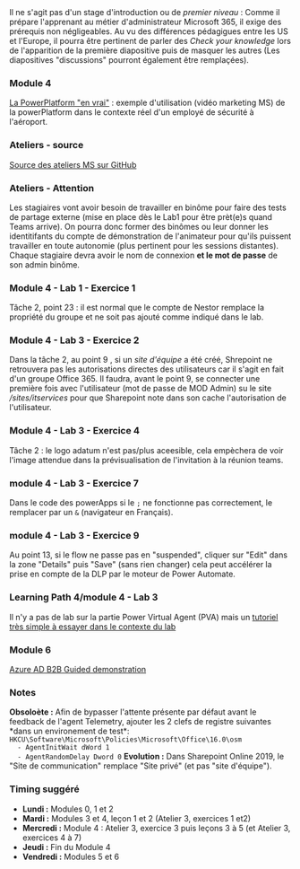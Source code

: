 ﻿<!DOCTYPE html>
<html>
<head>
<script src="apts.js" type="text/javascript"></script>
</head>
<body onload="aptsLoad();">
<div id="conseils">
  Il ne s'agit pas d'un stage d'introduction ou de <i>premier niveau</i> : Comme il prépare l'apprenant au métier d'administrateur Microsoft 365, il exige des prérequis non négligeables.
  Au vu des différences pédagigues entre les US et l'Europe, il pourra être pertinent de parler des <i>Check your knowledge</i> lors de l'apparition de la première diapositive puis de masquer les autres (Les diapositives "discussions" pourront également être remplaçées).
  <h3>Module 4</h3>
  <a href="https://youtu.be/tBc9ophAYCc" target="_blank">La PowerPlatform "en vrai"</a> : exemple d'utilisation (vidéo marketing MS) de la powerPlatform dans le contexte réel d'un employé de sécurité à l'aéroport.  
  <h3>Ateliers - source</h3>
  <a href="https://github.com/MicrosoftLearning/MS-100T00-Microsoft-365-Identity-and-Services/tree/master/Instructions/Labs" target="_blank">Source des ateliers MS sur GitHub</a>  
  <h3>Ateliers - Attention</h3>
  Les stagiaires vont avoir besoin de travailler en binôme pour faire des tests de partage externe (mise en place dès le Lab1 pour être prèt(e)s quand Teams arrive).
  On pourra donc former des binômes ou leur donner les identitifants du compte de démonstration de l'animateur pour qu'ils puissent travailler en toute autonomie (plus pertinent pour les sessions distantes).
  Chaque stagiaire devra avoir le nom de connexion <b>et le mot de passe</b> de son admin binôme.
  <h3>Module 4 - Lab 1 - Exercice 1</h3>
  Tâche 2, point 23 : il est normal que le compte de Nestor remplace la propriété du groupe et ne soit pas ajouté comme indiqué dans le lab.  
  <h3>Module 4 - Lab 3 - Exercice 2</h3>
  Dans la tâche 2, au point 9 , si un <i>site d'équipe</i> a été créé, Shrepoint ne retrouvera pas les autorisations directes des utilisateurs car il s'agit en fait d'un groupe Office 365.
  Il faudra, avant le point 9, se connecter une première fois avec l'utilisateur (mot de passe de MOD Admin) su le site <i>/sites/itservices</i> pour que Sharepoint note dans son cache l'autorisation de l'utilisateur.
  <h3>Module 4 - Lab 3 - Exercice 4</h3>
  Tâche 2 : le logo adatum n'est pas/plus aceesible, cela empèchera de voir l'image attendue dans la prévisualisation de l'invitation à la réunion teams.
  <h3>module 4 - Lab 3 - Exercice 7</h3>
  Dans le code des powerApps si le <code>;</code> ne fonctionne pas correctement, le remplacer par un <code>&</code> (navigateur en Français).
  <h3>module 4 - Lab 3 - Exercice 9</h3>
  Au point 13, si le flow ne passe pas en "suspended", cliquer sur "Edit" dans la zone "Details" puis "Save" (sans rien changer) cela peut accélérer la prise en compte de la DLP par le moteur de Power Automate.
  <h3>Learning Path 4/module 4 - Lab 3</h3>
  Il n'y a pas de lab sur la partie Power Virtual Agent (PVA) mais un <a href="https://docs.microsoft.com/en-us/power-virtual-agents/fundamentals-get-started" target="_lab">tutoriel très simple à essayer dans le contexte du lab</a>
  <h3>Module 6</h3>
  <a href="https://techcommunity.microsoft.com/t5/video-hub/enable-b2b-collaboration-in-azure-ad/ba-p/1671187" target="_blank">Azure AD B2B Guided demonstration</a>
  <h3>Notes</h3>
<b>Obsoloète :</b> Afin de bypasser l'attente présente par défaut avant le feedback de l'agent Telemetry, ajouter les 2 clefs de registre suivantes *dans un environement de test*:
<code>HKCU\Software\Microsoft\Policies\Microsoft\Office\16.0\osm
  - AgentInitWait dWord 1
  - AgentRandomDelay Dword 0</code>
<b>Evolution :</b> Dans Sharepoint Online 2019, le "Site de communication" remplace "Site privé" (et pas "site d'équipe").
<h3>Timing suggéré</h3>
  <ul>
  <li><b>Lundi :</b> Modules 0, 1 et 2</li>
  <li><b>Mardi :</b> Modules 3 et 4, leçon 1 et 2 (Atelier 3, exercices 1 et2)</li>
  <li><b>Mercredi :</b> Module 4 : Atelier 3, exercice 3 puis leçons 3 à 5 (et Atelier 3, exercices 4 à 7)</li>
  <li><b>Jeudi :</b> Fin du Module 4</li>
  <li><b>Vendredi :</b> Modules 5 et 6</li>
</ul>
<div id="o365"></div>
<div id="goDeploy"></div>
</div>
</body>
</html>
